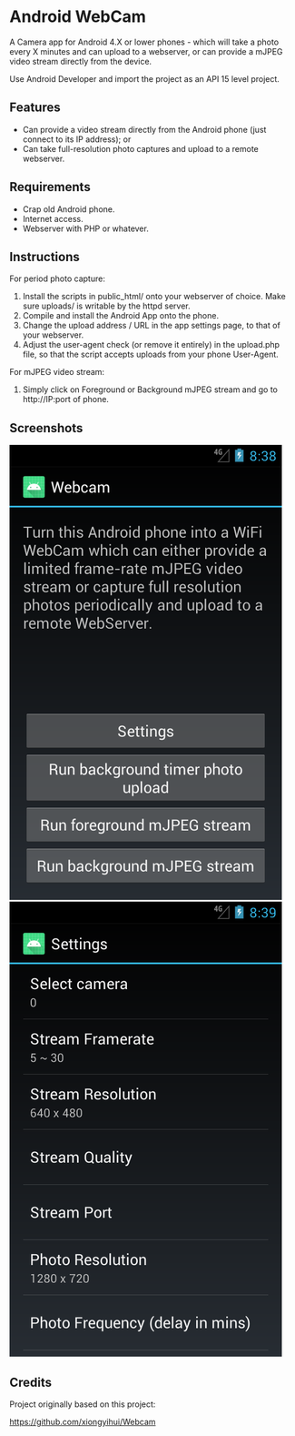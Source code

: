# Android WebCam
A Camera app for Android 4.X or lower phones - which will take a photo every X minutes and can upload to a webserver, or can provide a mJPEG video stream directly from the device.

Use Android Developer and import the project as an API 15 level project. 

## Features
* Can provide a video stream directly from the Android phone (just connect to its IP address); or
* Can take full-resolution photo captures and upload to a remote webserver.

## Requirements
* Crap old Android phone.
* Internet access.
* Webserver with PHP or whatever.

## Instructions
For period photo capture:
1) Install the scripts in public_html/ onto your webserver of choice. Make sure uploads/ is writable by the httpd server.
2) Compile and install the Android App onto the phone.
3) Change the upload address / URL in the app settings page, to that of your webserver.
4) Adjust the user-agent check (or remove it entirely) in the upload.php file, so that the script accepts uploads from your phone User-Agent. 

For mJPEG video stream:
1) Simply click on Foreground or Background mJPEG stream and go to http://IP:port of phone.

## Screenshots

![Screenshot 1](Screenshot_1.png)
![Screenshot 2](Screenshot_2.png)

## Credits
Project originally based on this project:

https://github.com/xiongyihui/Webcam